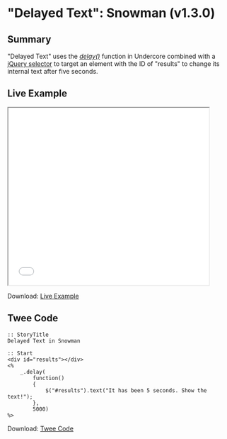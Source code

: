 # "Delayed Text": Snowman (v1.3.0)

## Summary

"Delayed Text" uses the *[delay()](http://underscorejs.org/#delay)* function in Undercore combined with a [jQuery selector](https://api.jquery.com/category/selectors/) to target an element with the ID of "results" to change its internal text after five seconds.

## Live Example

<section>
<iframe src="snowman_delayedtext_example.html" height=400 width=90%></iframe>


Download: <a href="snowman_delayedtext_example.html" target="_blank">Live Example</a>
</section>

## Twee Code

```
:: StoryTitle
Delayed Text in Snowman

:: Start
<div id="results"></div>
<%
	_.delay(
		function()
		{
			$("#results").text("It has been 5 seconds. Show the text!");
		}, 
		5000) 
%>
```

Download: <a href="snowman_delayedtext_twee.txt" target="_blank">Twee Code</a>

